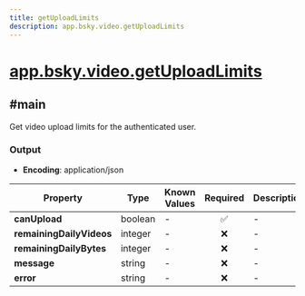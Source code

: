 ```yaml
---
title: getUploadLimits
description: app.bsky.video.getUploadLimits
---
```


# [app.bsky.video.getUploadLimits](https://github.com/myConsciousness/atproto.dart/blob/main/lexicons/app/bsky/video/getUploadLimits.json)

## #main

Get video upload limits for the authenticated user.

### Output

- **Encoding**: application/json

| Property | Type | Known Values | Required | Description |
| --- | --- | --- | :---: | --- |
| **canUpload** | boolean | - | ✅ | - |
| **remainingDailyVideos** | integer | - | ❌ | - |
| **remainingDailyBytes** | integer | - | ❌ | - |
| **message** | string | - | ❌ | - |
| **error** | string | - | ❌ | - |
